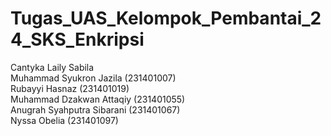 # Tugas_UAS_Kelompok_Pembantai_24_SKS_Enkripsi 
Cantyka Laily Sabila <br>
Muhammad Syukron Jazila (231401007) <br>
Rubayyi Hasnaz (231401019) <br>
Muhammad Dzakwan Attaqiy (231401055) <br>
Anugrah Syahputra Sibarani (231401067) <br>
Nyssa Obelia (231401097)
